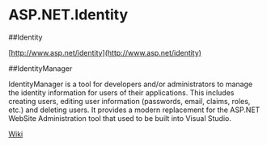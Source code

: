 # ASP.NET.Identity

##Identity

[http://www.asp.net/identity](http://www.asp.net/identity)

##IdentityManager

IdentityManager is a tool for developers and/or administrators to manage the identity information for users of their applications. This includes creating users, editing user information (passwords, email, claims, roles, etc.) and deleting users. It provides a modern replacement for the ASP.NET WebSite Administration tool that used to be built into Visual Studio.

[Wiki](https://github.com/IdentityManager/IdentityManager/wiki)
